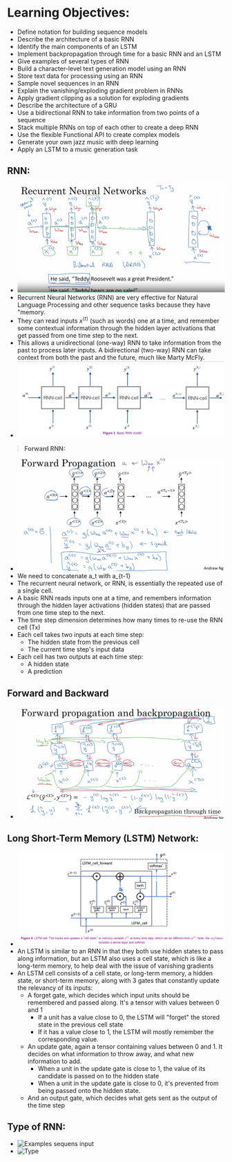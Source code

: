 # **Learning Objectives:**
  + Define notation for building sequence models
  + Describe the architecture of a basic RNN
  + Identify the main components of an LSTM
  + Implement backpropagation through time for a basic RNN and an LSTM
  + Give examples of several types of RNN
  + Build a character-level text generation model using an RNN
  + Store text data for processing using an RNN
  + Sample novel sequences in an RNN
  + Explain the vanishing/exploding gradient problem in RNNs
  + Apply gradient clipping as a solution for exploding gradients
  + Describe the architecture of a GRU
  + Use a bidirectional RNN to take information from two points of a sequence
  + Stack multiple RNNs on top of each other to create a deep RNN
  + Use the flexible Functional API to create complex models
  + Generate your own jazz music with deep learning
  + Apply an LSTM to a music generation task

## **RNN:**
  + ![RNN](https://github.com/denotevn/Deep-Learning-Specialization-Coursera/blob/main/C5%20-%20Sequence%20Models/Week%201/images/RNN.png)
  + Recurrent Neural Networks (RNN) are very effective for Natural Language Processing and other sequence tasks because they have "memory.
  + They can read inputs $x^{\langle t \rangle}$ (such as words) one at a time, and remember some contextual information through the hidden layer activations that get passed from one time step to the next.
  + This allows a unidirectional (one-way) RNN to take information from the past to process later inputs. A bidirectional (two-way) RNN can take context from both the past and the future, much like Marty McFly.
  + ![Basic RNN](https://github.com/denotevn/Deep-Learning-Specialization-Coursera/blob/main/C5%20-%20Sequence%20Models/Week%201/images/Basic%20RNN.png)
> **Forward RNN:**
  + ![Forward](https://github.com/denotevn/Deep-Learning-Specialization-Coursera/blob/main/C5%20-%20Sequence%20Models/Week%201/images/Forward%20RNN.png)
  + We need to concatenate a_t with a_{t-1}
  + The recurrent neural network, or RNN, is essentially the repeated use of a single cell.
  + A basic RNN reads inputs one at a time, and remembers information through the hidden layer activations (hidden states) that are passed from one time step to the next.
  + The time step dimension determines how many times to re-use the RNN cell (Tx)
  + Each cell takes two inputs at each time step:
     + The hidden state from the previous cell
     + The current time step's input data
  + Each cell has two outputs at each time step:
     + A hidden state
     + A prediction
## **Forward and Backward**
  + ![Forwawaed and backward](https://github.com/denotevn/Deep-Learning-Specialization-Coursera/blob/main/C5%20-%20Sequence%20Models/Week%201/images/Forward%20and%20Backward%20RNN.png)

## **Long Short-Term Memory (LSTM) Network:**
  + ![Basic LSTM](https://github.com/denotevn/Deep-Learning-Specialization-Coursera/blob/main/C5%20-%20Sequence%20Models/Week%201/images/LSTM.png)
  + An LSTM is similar to an RNN in that they both use hidden states to pass along information, but an LSTM also uses a cell state, which is like a long-term memory, to help deal with the issue of vanishing gradients
  + An LSTM cell consists of a cell state, or long-term memory, a hidden state, or short-term memory, along with 3 gates that constantly update the relevancy of its inputs:
    + A forget gate, which decides which input units should be remembered and passed along. It's a tensor with values between 0 and 1
      + If a unit has a value close to 0, the LSTM will "forget" the stored state in the previous cell state
      + If it has a value close to 1, the LSTM will mostly remember the corresponding value.
    + An update gate, again a tensor containing values between 0 and 1. It decides on what information to throw away, and what new information to add.
      + When a unit in the update gate is close to 1, the value of its candidate is passed on to the hidden state
      + When a unit in the update gate is close to 0, it's prevented from being passed onto the hidden state.
    + And an output gate, which decides what gets sent as the output of the time step
## **Type of RNN:**
  + ![Examples sequens input]()
  + ![Type]()
